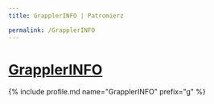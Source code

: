 ```yaml
---
title: GrapplerINFO | Patromierz

permalink: /GrapplerINFO
---
```


# [GrapplerINFO](https://patronite.pl/GrapplerINFO)

{% include profile.md name="GrapplerINFO" prefix="g" %}
